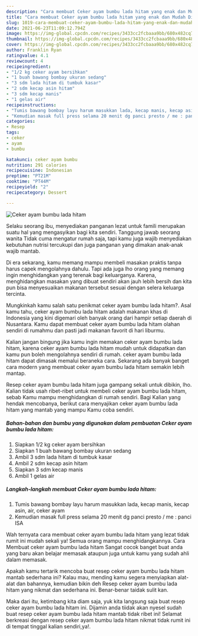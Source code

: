```yaml
---
description: "Cara membuat Ceker ayam bumbu lada hitam yang enak dan Mudah Dibuat"
title: "Cara membuat Ceker ayam bumbu lada hitam yang enak dan Mudah Dibuat"
slug: 1019-cara-membuat-ceker-ayam-bumbu-lada-hitam-yang-enak-dan-mudah-dibuat
date: 2021-06-23T11:09:12.794Z
image: https://img-global.cpcdn.com/recipes/3433cc2fcbaaa9bb/680x482cq70/ceker-ayam-bumbu-lada-hitam-foto-resep-utama.jpg
thumbnail: https://img-global.cpcdn.com/recipes/3433cc2fcbaaa9bb/680x482cq70/ceker-ayam-bumbu-lada-hitam-foto-resep-utama.jpg
cover: https://img-global.cpcdn.com/recipes/3433cc2fcbaaa9bb/680x482cq70/ceker-ayam-bumbu-lada-hitam-foto-resep-utama.jpg
author: Franklin Ryan
ratingvalue: 4.1
reviewcount: 4
recipeingredient:
- "1/2 kg ceker ayam bersihkan"
- "1 buah bawang bombay ukuran sedang"
- "3 sdm lada hitam di tumbuk kasar"
- "2 sdm kecap asin hitam"
- "3 sdm kecap manis"
- "1 gelas air"
recipeinstructions:
- "Tumis bawang bombay layu harum masukkan lada, kecap manis, kecap asin, air, ceker ayam"
- "Kemudian masak full press selama 20 menit dg panci presto / me : panci ISA"
categories:
- Resep
tags:
- ceker
- ayam
- bumbu

katakunci: ceker ayam bumbu 
nutrition: 291 calories
recipecuisine: Indonesian
preptime: "PT21M"
cooktime: "PT44M"
recipeyield: "2"
recipecategory: Dessert

---
```



![Ceker ayam bumbu lada hitam](https://img-global.cpcdn.com/recipes/3433cc2fcbaaa9bb/680x482cq70/ceker-ayam-bumbu-lada-hitam-foto-resep-utama.jpg)

Selaku seorang ibu, menyediakan panganan lezat untuk famili merupakan suatu hal yang mengasyikan bagi kita sendiri. Tanggung jawab seorang  wanita Tidak cuma mengatur rumah saja, tapi kamu juga wajib menyediakan kebutuhan nutrisi tercukupi dan juga panganan yang dimakan anak-anak wajib mantab.

Di era  sekarang, kamu memang mampu membeli masakan praktis tanpa harus capek mengolahnya dahulu. Tapi ada juga lho orang yang memang ingin menghidangkan yang terenak bagi keluarganya. Karena, menghidangkan masakan yang dibuat sendiri akan jauh lebih bersih dan kita pun bisa menyesuaikan makanan tersebut sesuai dengan selera keluarga tercinta. 



Mungkinkah kamu salah satu penikmat ceker ayam bumbu lada hitam?. Asal kamu tahu, ceker ayam bumbu lada hitam adalah makanan khas di Indonesia yang kini digemari oleh banyak orang dari hampir setiap daerah di Nusantara. Kamu dapat membuat ceker ayam bumbu lada hitam olahan sendiri di rumahmu dan pasti jadi makanan favorit di hari liburmu.

Kalian jangan bingung jika kamu ingin memakan ceker ayam bumbu lada hitam, karena ceker ayam bumbu lada hitam mudah untuk didapatkan dan kamu pun boleh mengolahnya sendiri di rumah. ceker ayam bumbu lada hitam dapat dimasak memalui beraneka cara. Sekarang ada banyak banget cara modern yang membuat ceker ayam bumbu lada hitam semakin lebih mantap.

Resep ceker ayam bumbu lada hitam juga gampang sekali untuk dibikin, lho. Kalian tidak usah ribet-ribet untuk membeli ceker ayam bumbu lada hitam, sebab Kamu mampu menghidangkan di rumah sendiri. Bagi Kalian yang hendak mencobanya, berikut cara menyajikan ceker ayam bumbu lada hitam yang mantab yang mampu Kamu coba sendiri.

<!--inarticleads1-->

##### Bahan-bahan dan bumbu yang digunakan dalam pembuatan Ceker ayam bumbu lada hitam:

1. Siapkan 1/2 kg ceker ayam bersihkan
1. Siapkan 1 buah bawang bombay ukuran sedang
1. Ambil 3 sdm lada hitam di tumbuk kasar
1. Ambil 2 sdm kecap asin hitam
1. Siapkan 3 sdm kecap manis
1. Ambil 1 gelas air




<!--inarticleads2-->

##### Langkah-langkah membuat Ceker ayam bumbu lada hitam:

1. Tumis bawang bombay layu harum masukkan lada, kecap manis, kecap asin, air, ceker ayam
1. Kemudian masak full press selama 20 menit dg panci presto / me : panci ISA




Wah ternyata cara membuat ceker ayam bumbu lada hitam yang lezat tidak rumit ini mudah sekali ya! Semua orang mampu menghidangkannya. Cara Membuat ceker ayam bumbu lada hitam Sangat cocok banget buat anda yang baru akan belajar memasak ataupun juga untuk kamu yang sudah ahli dalam memasak.

Apakah kamu tertarik mencoba buat resep ceker ayam bumbu lada hitam mantab sederhana ini? Kalau mau, mending kamu segera menyiapkan alat-alat dan bahannya, kemudian bikin deh Resep ceker ayam bumbu lada hitam yang nikmat dan sederhana ini. Benar-benar taidak sulit kan. 

Maka dari itu, ketimbang kita diam saja, yuk kita langsung saja buat resep ceker ayam bumbu lada hitam ini. Dijamin anda tiidak akan nyesel sudah buat resep ceker ayam bumbu lada hitam mantab tidak ribet ini! Selamat berkreasi dengan resep ceker ayam bumbu lada hitam nikmat tidak rumit ini di tempat tinggal kalian sendiri,ya!.

